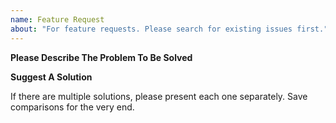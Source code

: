 ```yaml
---
name: Feature Request
about: "For feature requests. Please search for existing issues first."
---
```


**Please Describe The Problem To Be Solved**
<!--- Please present a concise description of the problem to be addressed by this feature request. Please be clear what parts of the problem are considered to be in-scope and out-of-scope. -->

**Suggest A Solution**
<!---
  A concise description of your preferred solution. Things to address include:
    * Details of the technical implementation
    * Tradeoffs made in design decisions
    * Caveats and considerations for the future
-->

If there are multiple solutions, please present each one separately. Save comparisons for the very end.
